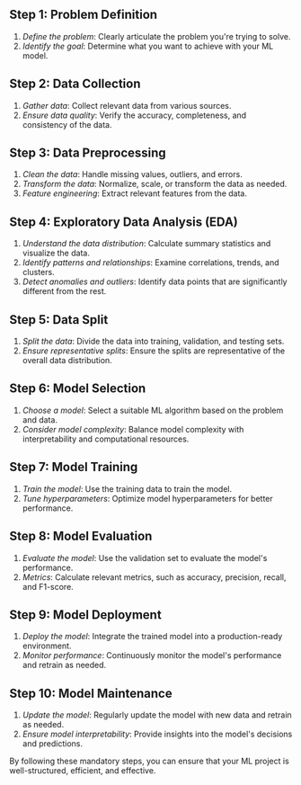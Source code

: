 ## Step 1: Problem Definition

1. *Define the problem*: Clearly articulate the problem you're trying to solve.
2. *Identify the goal*: Determine what you want to achieve with your ML model.

## Step 2: Data Collection

1. *Gather data*: Collect relevant data from various sources.
2. *Ensure data quality*: Verify the accuracy, completeness, and consistency of the data.

## Step 3: Data Preprocessing

1. *Clean the data*: Handle missing values, outliers, and errors.
2. *Transform the data*: Normalize, scale, or transform the data as needed.
3. *Feature engineering*: Extract relevant features from the data.

## Step 4: Exploratory Data Analysis (EDA)

1. *Understand the data distribution*: Calculate summary statistics and visualize the data.
2. *Identify patterns and relationships*: Examine correlations, trends, and clusters.
3. *Detect anomalies and outliers*: Identify data points that are significantly different from the rest.

## Step 5: Data Split

1. *Split the data*: Divide the data into training, validation, and testing sets.
2. *Ensure representative splits*: Ensure the splits are representative of the overall data distribution.

## Step 6: Model Selection

1. *Choose a model*: Select a suitable ML algorithm based on the problem and data.
2. *Consider model complexity*: Balance model complexity with interpretability and computational resources.

## Step 7: Model Training

1. *Train the model*: Use the training data to train the model.
2. *Tune hyperparameters*: Optimize model hyperparameters for better performance.

## Step 8: Model Evaluation

1. *Evaluate the model*: Use the validation set to evaluate the model's performance.
2. *Metrics*: Calculate relevant metrics, such as accuracy, precision, recall, and F1-score.

## Step 9: Model Deployment

1. *Deploy the model*: Integrate the trained model into a production-ready environment.
2. *Monitor performance*: Continuously monitor the model's performance and retrain as needed.

## Step 10: Model Maintenance

1. *Update the model*: Regularly update the model with new data and retrain as needed.
2. *Ensure model interpretability*: Provide insights into the model's decisions and predictions.

By following these mandatory steps, you can ensure that your ML project is well-structured, efficient, and effective.
